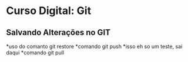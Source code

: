 # Curso Digital: Git

## Salvando Alterações no GIT
*uso do comanto git restore
*comando git push
*isso eh so um teste, sai daqui
*comando git pull
